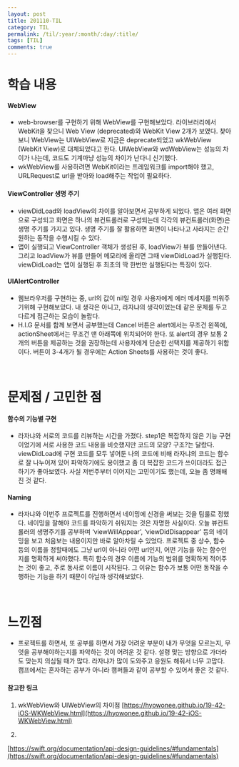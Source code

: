 ```yaml
---
layout: post
title: 201110-TIL
category: TIL
permalink: /til/:year/:month/:day/:title/
tags: [TIL]
comments: true
---
```

# 학습 내용
#### WebView
- web-browser를 구현하기 위해 WebView를 구현해보았다. 라이브러리에서 WebKit을 찾으니 Web View (deprecated)와 WebKit View 2개가 보였다. 찾아보니 WebView는 UIWebView로 지금은 deprecate되었고 wkWebView (WebKit View)로 대체되었다고 한다. UIWebView와 wdWebView는 성능의 차이가 나는데, 코드도 기계마냥 성능의 차이가  난다니 신기했다.
- wkWebView를 사용하려면 WebKit이라는 프레임워크를 import해야 했고, URLRequest로 url을 받아와 load해주는 작업이 필요하다.

#### ViewController 생명 주기
- viewDidLoad와 loadView의 차이를 알아보면서 공부하게 되었다. 앱은 여러 화면으로 구성되고 화면은 하나의 뷰컨트롤러로 구성되는데 각각의 뷰컨트롤러(화면)은 생명 주기를 가지고 있다. 생명 주기를 잘 활용하면 화면이 나타나고 사라지는 순간 원하는 동작을 수행시킬 수 있다.
- 앱이 실행되고 ViewController 객체가 생성된 후, loadView가 뷰를 만들어낸다. 그리고 loadView가 뷰를 만들어 메모리에 올리면 그때 viewDidLoad가 실행된다. viewDidLoad는 앱이 실행된 후 최초의 딱 한번만 실행된다는 특징이 있다.

#### UIAlertController
- 웹브라우저를 구현하는 중, url의 값이 nil일 경우 사용자에게 에러 메세지를 띄워주기위해 구현해보았다. 내 생각은 아니고, 라자냐의 생각이었는데 같은 문제를 두고 다르게 접근하는 모습이 놀랍다. 
- H.I.G 문서를 함께 보면서 공부했는데 Cancel 버튼은 alert에서는 무조건 왼쪽에, actionSheet에서는 무조건 맨 아래쪽에 위치되어야 한다. 또 alert의 경우 보통 2개의 버튼을 제공하는 것을 권장하는데 사용자에게 단순한 선택지를 제공하기 위함이다. 버튼이 3-4개가 될 경우에는 Action Sheets를 사용하는 것이 좋다.

<br>

# 문제점 / 고민한 점
#### 함수의 기능별 구현
- 라자냐와 서로의 코드를 리뷰하는 시간을 가졌다. step1은 복잡하지 않은 기능 구현이었기에 서로 사용한 코드 내용을 비슷했지만 코드의 모양? 구조?는 달랐다. viewDidLoad에 구현 코드를 모두 넣어둔 나의 코드에 비해 라자냐의 코드는 함수로 잘 나누어져 있어 파악하기에도 용이했고 좀 더 복잡한 코드가 쓰이더라도 접근하기가 좋아보였다. 사실 저번주부터 이어지는 고민이기도 했는데, 오늘 좀 명쾌해진 것 같다.

#### Naming
- 라자냐와 이번주 프로젝트를 진행하면서 네이밍에 신경을 써보는 것을 팀룰로 정했다. 네이밍을 잘해야 코드를 파악하기 쉬워지는 것은 자명한 사실이다. 오늘 뷰컨트롤러의 생명주기를  공부하며 ‘viewWillAppear’, ‘viewDidDisappear’ 등의 네이밍을 보고 처음보는 내용이지만 바로 알아차릴 수 있었다. 프로젝트 중 상수, 함수 등의 이름을 정할때에도 그냥 url이 아니라 어떤 url인지, 어떤 기능을 하는 함수인지를 명확하게 써야했다. 특히 함수의 경우 이름에 기능의 범위를 명확하게 적어주는 것이 좋고, 주로 동사로 이름이 시작된다. 그 이유는 함수가 보통 어떤 동작을 수행하는 기능을 하기 때문이 아닐까 생각해보았다. 

<br>


# 느낀점
 - 프로젝트를 하면서, 또 공부를 하면서 가장 어려운 부분이 내가 무엇을 모르는지, 무엇을 공부해야하는지를 파악하는 것이 어려운 것 같다. 설령 맞는 방향으로 가더라도 맞는지 의심될 때가 많다. 라자냐가 많이 도와주고 응원도 해줘서 너무 고맙다. 캠프에서는 혼자하는 공부가 아니라 캠퍼들과 같이 공부할 수 있어서 좋은 것 같다.


#### 참고한 링크

1) wkWebView와 UIWebView의 차이점
[https://hyowonee.github.io/19-42-iOS-WKWebView.html](https://hyowonee.github.io/19-42-iOS-WKWebView.html)

2) <swift API Design Guidelines>
[https://swift.org/documentation/api-design-guidelines/#fundamentals](https://swift.org/documentation/api-design-guidelines/#fundamentals)


